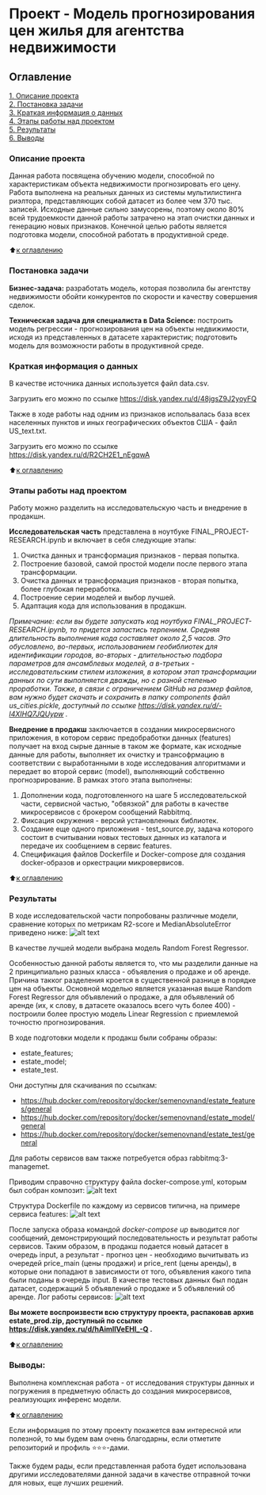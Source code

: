# Проект - Модель прогнозирования цен жилья для агентства недвижимости

## Оглавление  
[1. Описание проекта](.README.md#Описание-проекта)  
[2. Постановка задачи](.README.md#Постановка-задачи)  
[3. Краткая информация о данных](.README.md#Краткая-информация-о-данных)  
[4. Этапы работы над проектом](.README.md#Этапы-работы-над-проектом)  
[5. Результаты](.README.md#Результаты)    
[6. Выводы](.README.md#Выводы) 

### Описание проекта    
Данная работа посвящена обучению модели, способной по характеристикам объекта недвижимости прогнозировать его цену. Работа выполнена на реальных данных из системы мультилистинга риэлтора, представляющих собой датасет из более чем 370 тыс. записей. Исходные данные сильно замусорены, поэтому около 80% всей трудоемкости данной работы затрачено на этап очистки данных и генерацию новых признаков.
Конечной целью работы является подготовка модели, способной работать в продуктивной среде.

:arrow_up:[к оглавлению](.README.md#Оглавление)


### Постановка задачи

**Бизнес-задача:** разработать модель, которая позволила бы агентству недвижимости обойти конкурентов по скорости и качеству совершения сделок.

**Техническая задача для специалиста в Data Science:** построить модель регрессии - прогнозирования цен на объекты недвижимости, исходя из представленных в датасете характеристик; подготовить модель для возможности работы в продуктивной среде.



### Краткая информация о данных
В качестве источника данных используется файл data.csv.

Загрузить его можно по ссылке https://disk.yandex.ru/d/48jgsZ9J2yoyFQ

Также в ходе работы над одним из признаков испольвалась база всех населенных пунктов и иных географических объектов США - файл US_text.txt.

Загрузить его можно по ссылке https://disk.yandex.ru/d/R2CH2E1_nEgqwA



:arrow_up:[к оглавлению](.README.md#Оглавление)


### Этапы работы над проектом  
Работу можно разделить на исследовательскую часть и внедрение в продакшн.

**Исследовательская часть** представлена в ноутбуке FINAL_PROJECT-RESEARCH.ipynb и включает в себя следующие этапы:
1. Очистка данных и трансформация признаков - первая попытка.
2. Построение базовой, самой простой модели после первого этапа трансформации.
3. Очистка данных и трансформация признаков - вторая попытка, более глубокая переработка.
4. Построение серии моделей и выбор лучшей.
5. Адаптация кода для использования в продакшн.

*Примечание: если вы будете запускать код ноутбука FINAL_PROJECT-RESEARCH.ipynb, то придется запастись терпением. Средняя длительность выполнения кода составляет около 2,5 часов. Это обусловлено, во-первых, использованием геобиблиотек для идентификации городов, во-вторых - длительностью подбора параметров для ансамблевых моделей, а в-третьих - исследовательским стилем изложения, в котором этап трансформации данных по сути выполняется дважды, но с разной степенью проработки. Также, в связи с ограничением GitHub на размер файлов, вам нужно будет скачать и сохранить в папку components файл us_cities.pickle, доступный по ссылке https://disk.yandex.ru/d/-l4XIHQ7JQUypw .*

**Внедрение в продакш** заключается в создании микросервисного приложения, в котором сервис предобработки данных (features) получает на вход сырые данные в таком же формате, как исходные данные для работы, выполняет их очистку и трансофрмацию в соответствии с выработанными в ходе исследования алгоритмами и передает во второй сервис (model), выполняющий собственно прогнозрирование. В рамках этого этапа выполнены:
1. Дополнении кода, подготовленного на шаге 5 исследовательской части, сервисной частью, "обвязкой" для работы в качестве микросервисов с брокером сообщений Rabbitmq.
2. Фиксация окружения - версий установленных библиотек.
3. Создание еще одного приложения - test_source.py, задача которого состоит в считывании новых тестовых данных из каталога и передаче их сообщением в сервис features.
4. Спецификация файлов Dockerfile и Docker-compose для создания docker-образов и оркестрации микровервисов.


:arrow_up:[к оглавлению](.README.md#Оглавление)


### Результаты
В ходе исследовательской части попробованы различные модели, сравнение которых по метрикам R2-score и MedianAbsoluteError приведено ниже:
![alt text](models_compare.png)

В качестве лучшей модели выбрана модель Random Forest Regressor.

Особенностью данной работы является то, что мы разделили данные на 2 принципиально разных класса - объявления о продаже и об аренде. Причина такког разделения кроется в существенной разнице в порядке цен на объекты. Основной моделью является указанная выше Random Forest Regressor для объявлений о продаже, а для объявлений об аренде (их, к слову, в датасете оказалось всего чуть более 400) - построили более простую модель Linear Regression с приемлемой точностю прогнозирования.

В ходе подготовки модели к продакш были собраны образы:
- estate_features;
- estate_model;
- estate_test.

Они доступны для скачивания по ссылкам:
- https://hub.docker.com/repository/docker/semenovnand/estate_features/general
- https://hub.docker.com/repository/docker/semenovnand/estate_model/general
- https://hub.docker.com/repository/docker/semenovnand/estate_test/general

Для работы сервисов вам также потребуется образ rabbitmq:3-managemet.

Приводим справочно структуру файла docker-compose.yml, которым был собран композит:
![alt text](docker-compose_sample.png)

Структура Dockerfile по каждому из сервисов типична, на примере сервиса features:
![alt text](dockerfile_sample.png)

После запуска образа командой *docker-compose up* выводится лог сообщений, демонстрирующий последовательность и результат работы сервисов.
Таким образом, в продакш подается новый датасет в очередь input, а результат - прогноз цен - необходимо вычитывать из очередей price_main (цены продажи) и price_rent (цены аренды), в которые они попадают в зависимости от того, объявления какого типа были поданы в очередь input.
В качестве тестовых данных был подан датасет, содержащий 5 объявлений о продаже и 5 объявлений об аренде. Лог работы сервисов:
![alt text](test_logs.png)

**Вы можете воспроизвести всю структуру проекта, распаковав архив estate_prod.zip, доступный по ссылке https://disk.yandex.ru/d/hAimIlVeEHI_-Q .**



:arrow_up:[к оглавлению](.README.md#Оглавление)


### Выводы:  
Выполнена комплексная работа - от исследования структуры данных и погружения в предметную область до создания микросервисов, реализующих инференс модели.


:arrow_up:[к оглавлению](.README.md#Оглавление)


Если информация по этому проекту покажется вам интересной или полезной, то мы будем вам очень благодарны, если отметите репозиторий и профиль ⭐️⭐️⭐️-дами.

Также будем рады, если представленная работа будет использована другими исследователями данной задачи в качестве отправной точки для новых, еще лучших решений.